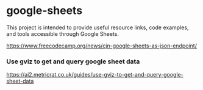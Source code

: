 # google-sheets

This project is intended to provide useful resource links, code examples, and tools accessible through Google Sheets.



https://www.freecodecamp.org/news/cjn-google-sheets-as-json-endpoint/


### Use gviz to get and query google sheet data
https://ai2.metricrat.co.uk/guides/use-gviz-to-get-and-query-google-sheet-data


